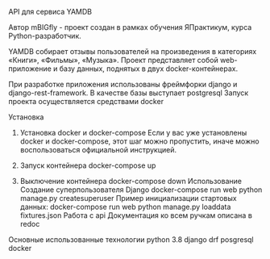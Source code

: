 API для сервиса YAMDB

Автор mBIGfly - проект создан в рамках обучения ЯПрактикум, курса Python-разработчик.

YAMDB собирает отзывы пользователей на произведения в категориях «Книги», «Фильмы», «Музыка». Проект представляет собой web-приложение и базу данных, поднятых в двух docker-контейнерах.

При разработке приложения использованы фреймфорки django и django-rest-framework. В качестве базы выступает postgresql Запуск проекта осуществляется средствами docker

Установка
1. Установка docker и docker-compose
Если у вас уже установлены docker и docker-compose, этот шаг можно пропустить, иначе можно воспользоваться официальной инструкцией.

2. Запуск контейнера
docker-compose up
3. Выключение контейнера
docker-compose down
Использование
Создание суперпользователя Django
docker-compose run web python manage.py createsuperuser
Пример инициализации стартовых данных:
docker-compose run web python manage.py loaddata fixtures.json
Работа с api
Документация ко всем ручкам описана в redoc

Основные использованные технологии
python 3.8
django
drf
posgresql
docker